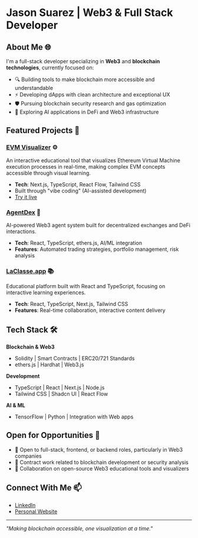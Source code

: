 # Jason Suarez | Web3 & Full Stack Developer

## About Me 🌐

I'm a full-stack developer specializing in **Web3** and **blockchain technologies**, currently focused on:

- 🔍 Building tools to make blockchain more accessible and understandable
- ⚡ Developing dApps with clean architecture and exceptional UX
- 🛡️ Pursuing blockchain security research and gas optimization
- 🤖 Exploring AI applications in DeFi and Web3 infrastructure

## Featured Projects 🚀

### [EVM Visualizer](https://github.com/All-Khwarizmi/evm-visualization) ⚙️
An interactive educational tool that visualizes Ethereum Virtual Machine execution processes in real-time, making complex EVM concepts accessible through visual learning.
- **Tech**: Next.js, TypeScript, React Flow, Tailwind CSS
- Built through "vibe coding" (AI-assisted development)
- [Try it live](https://your-domain.com)

### [AgentDex](https://github.com/All-Khwarizmi/agentdex) 🤖
AI-powered Web3 agent system built for decentralized exchanges and DeFi interactions.
- **Tech**: React, TypeScript, ethers.js, AI/ML integration
- **Features**: Automated trading strategies, portfolio management, risk analysis

### [LaClasse.app](https://www.laclasse.app/) 📚
Educational platform built with React and TypeScript, focusing on interactive learning experiences.
- **Tech**: React, TypeScript, Next.js, Tailwind CSS
- **Features**: Real-time collaboration, interactive content delivery

## Tech Stack 🛠️

**Blockchain & Web3**
- Solidity | Smart Contracts | ERC20/721 Standards
- ethers.js | Hardhat | Web3.js

**Development**
- TypeScript | React | Next.js | Node.js
- Tailwind CSS | Shadcn UI | React Flow

**AI & ML**
- TensorFlow | Python | Integration with Web apps

## Open for Opportunities 🔎

- 💼 Open to full-stack, frontend, or backend roles, particularly in Web3 companies
- 🔧 Contract work related to blockchain development or security analysis
- 🤝 Collaboration on open-source Web3 educational tools and visualizers

## Connect With Me 📫

- [LinkedIn](https://www.linkedin.com/in/jason-suarez/)
- [Personal Website](https://jason-suarez.com)

---

*"Making blockchain accessible, one visualization at a time."*
